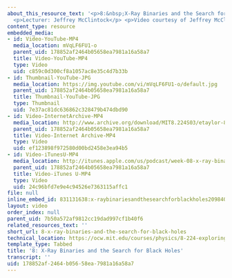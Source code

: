 ```yaml
---
about_this_resource_text: '<p>8:&nbsp;X-Ray Binaries and the Search for Black Holes</p>
  <p>Lecturer: Jeffrey McClintock</p> <p>Video courtesy of Jeffrey McClintock.</p>'
content_type: resource
embedded_media:
- id: Video-YouTube-MP4
  media_location: mVqLF6FU1-o
  parent_uid: 178852af2464b05658ea7981a16a58a7
  title: Video-YouTube-MP4
  type: Video
  uid: c859c0d300cf8a1057ac8e35c4d7b33b
- id: Thumbnail-YouTube-JPG
  media_location: https://img.youtube.com/vi/mVqLF6FU1-o/default.jpg
  parent_uid: 178852af2464b05658ea7981a16a58a7
  title: Thumbnail-YouTube-JPG
  type: Thumbnail
  uid: 7e37ac81dc636862c328479b474dbd90
- id: Video-InternetArchive-MP4
  media_location: http://www.archive.org/download/MIT8.224S03/etaylor-8.224-sem-mit-9151-31mar2003-1430-220k.mp4
  parent_uid: 178852af2464b05658ea7981a16a58a7
  title: Video-Internet Archive-MP4
  type: Video
  uid: ef123898f972580d00bd2458e3ea94b5
- id: Video-iTunesU-MP4
  media_location: http://itunes.apple.com/us/podcast/week-08-x-ray-binaries-search/id341599971?i=63740527
  parent_uid: 178852af2464b05658ea7981a16a58a7
  title: Video-iTunes U-MP4
  type: Video
  uid: 24c96bfd7e9e4c94526e7363115affc1
file: null
inline_embed_id: 831131638:x-raybinariesandthesearchforblackholes20984058
layout: video
order_index: null
parent_uid: 7b50a572af9812cc19dad997cf1b40f6
related_resources_text: ''
short_url: 8-x-ray-binaries-and-the-search-for-black-holes
technical_location: https://ocw.mit.edu/courses/physics/8-224-exploring-black-holes-general-relativity-astrophysics-spring-2003/video-lectures/8-x-ray-binaries-and-the-search-for-black-holes
template_type: Tabbed
title: '8: X-Ray Binaries and the Search for Black Holes'
transcript: ''
uid: 178852af-2464-b056-58ea-7981a16a58a7
---
```

